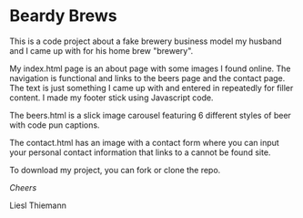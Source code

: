 # Beardy Brews

This is a code project about a fake brewery business model my husband and I came up with for his home brew "brewery".

My index.html page is an about page with some images I found online. The navigation is functional and links to the beers page and the contact page.
The text is just something I came up with and entered in repeatedly for filler content. I made my footer stick using Javascript code.

The beers.html is a slick image carousel featuring 6 different styles of beer with code pun captions.

The contact.html has an image with a contact form where you can input your personal contact information that links to a cannot be found site.

To download my project, you can fork or clone the repo.

*Cheers*

Liesl Thiemann
